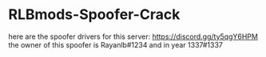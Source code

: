 # RLBmods-Spoofer-Crack
here are the spoofer drivers for this server: https://discord.gg/ty5qgY6HPM the owner of this spoofer is Rayanlb#1234 and in year 1337#1337

